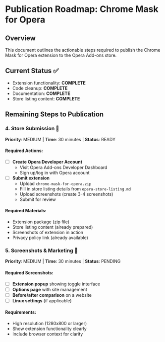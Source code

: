 # Publication Roadmap: Chrome Mask for Opera

## Overview
This document outlines the actionable steps required to publish the Chrome Mask for Opera extension to the Opera Add-ons store.

## Current Status ✅
- Extension functionality: **COMPLETE**
- Code cleanup: **COMPLETE**
- Documentation: **COMPLETE**
- Store listing content: **COMPLETE**

## Remaining Steps to Publication

### 4. Store Submission 🚀
**Priority**: MEDIUM | **Time**: 30 minutes | **Status**: READY

#### Required Actions:
- [ ] **Create Opera Developer Account**
  - Visit Opera Add-ons Developer Dashboard
  - Sign up/log in with Opera account
- [ ] **Submit extension**
  - Upload `chrome-mask-for-opera.zip`
  - Fill in store listing details from `opera-store-listing.md`
  - Upload screenshots (create 3-4 screenshots)
  - Submit for review

#### Required Materials:
- Extension package (zip file)
- Store listing content (already prepared)
- Screenshots of extension in action
- Privacy policy link (already available)

### 5. Screenshots & Marketing 📸
**Priority**: MEDIUM | **Time**: 30 minutes | **Status**: PENDING

#### Required Screenshots:
- [ ] **Extension popup** showing toggle interface
- [ ] **Options page** with site management
- [ ] **Before/after comparison** on a website
- [ ] **Linux settings** (if applicable)

#### Requirements:
- High resolution (1280x800 or larger)
- Show extension functionality clearly
- Include browser context for clarity